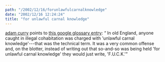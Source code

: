 ```yaml
---
path: "/2002/12/16/forunlawfulcarnalknowledge" 
date: "2002/12/16 12:24:24" 
title: "for unlawful carnal knowledge" 
---
```

<p><a href="http://radio.weblogs.com/0001014/2002/12/15.html#a2738">adam curry</a> points to <a href="http://labs.google.com/glossary?q=fuck">this google glossary entry</a>: <q> In old England, anyone caught in illegal cohabitation was charged with 'unlawful carnal knowledge'---that was the technical term. It was a very common offense and, on the blotter, instead of writing out that so-and-so was being held 'for unlawful carnal knowledge' they would just write, 'F.U.C.K.'</q></p>